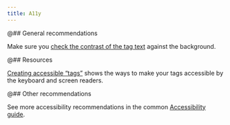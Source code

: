 ```yaml
---
title: A11y
---
```


@## General recommendations

Make sure you [check the contrast of the tag text](/style/color/color-a11y/) against the background.

@## Resources

[Creating accessible “tags”](https://a11y-guidelines.orange.com/en/web/components-examples/tags/) shows the ways to make your tags accessible by the keyboard and screen readers.

@## Other recommendations

See more accessibility recommendations in the common [Accessibility guide](/core-principles/a11y/).
